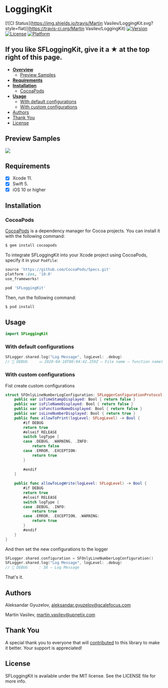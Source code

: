 # LoggingKit

[![CI Status](https://img.shields.io/travis/Martin Vasilev/LoggingKit.svg?style=flat)](https://travis-ci.org/Martin Vasilev/LoggingKit)
[![Version](https://img.shields.io/cocoapods/v/SFLoggingKit.svg?style=flat)](https://cocoapods.org/pods/LoggingKit)
[![License](https://img.shields.io/cocoapods/l/SFLoggingKit.svg?style=flat)](https://cocoapods.org/pods/LoggingKit)
[![Platform](https://img.shields.io/cocoapods/p/SFLoggingKit.svg?style=flat)](https://cocoapods.org/pods/LoggingKit)

## If you like SFLoggingKit, give it a ★ at the top right of this page.

* **[Overview](#overview)**
  * [Preview Samples](#preview-samples) 
* **[Requirements](#requirements)**
* **[Installation](#installation)**
  * [CocoaPods](#cocoapods)
* **[Usage](#usage)**
  * [With default configurations](#with-default-configurations)
  * [With custom configurations](#with-custom-configurations)
* [Authors](#authors)
* [Thank You](#thank-you)
* [License](#license)

## Preview Samples

![](https://user-images.githubusercontent.com/7243597/78951156-c8963300-7ad9-11ea-831c-949ab8fbd564.png)

## Requirements
- [x] Xcode 11.
- [x] Swift 5.
- [x] iOS 10 or higher

## Installation
### CocoaPods

[CocoaPods](http://cocoapods.org) is a dependency manager for Cocoa projects. You can install it with the following command:
```bash
$ gem install cocoapods
```

To integrate SFLoggingKit into your Xcode project using CocoaPods, specify it in your `Podfile`:

```ruby
source 'https://github.com/CocoaPods/Specs.git'
platform :ios, '10.0'
use_frameworks!

pod 'SFLoggingKit'
```

Then, run the following command:

```bash
$ pod install
```
## Usage

```swift
import SFLoggingKit
```

### With default configurations
```swift
SFLogger.shared.log("Log Message", logLevel: .debug)
// 🔹 DEBUG     ➯ 2020-04-10T00:04:42.259Z ⇨ File name ⇨ function name() : 21 ⇨ Log Message
```
### With custom configurations
Fist create custom configurations
```swift
struct SFOnlyLineNumberLogConfiguration: SFLoggerConfigurationProtocol {
    public var isTimeStampDisplayed: Bool { return false }
    public var isFileNameDisplayed: Bool { return false }
    public var isFunctionNameDisplayed: Bool { return false }
    public var isLineNumberDisplayed: Bool { return true }
    public func allowToPrint(logLevel: SFLogLevel) -> Bool {
        #if DEBUG
        return true
        #elseif RELEASE
        switch logType {
        case .DEBUG, .WARNING, .INFO:
            return false
        case .ERROR, .EXCEPTION:
            return true
        }
        
        #endif
    }
    
    public func allowToLogWrite(logLevel: SFLogLevel) -> Bool {
        #if DEBUG
        return true
        #elseif RELEASE
        switch logType {
        case .DEBUG, .INFO:
            return true
        case .ERROR, .EXCEPTION, .WARNING:
            return true
        }
        #endif
    }
}
```
And then set the new configurations to the logger
```swift
SFLogger.shared.configuration = SFOnlyLineNumberLogConfiguration()
SFLogger.shared.log("Log Message", logLevel: .debug)
// 🔹 DEBUG     : 38 ⇨ Log Message
```

That's it.
## Authors
Aleksandar Gyuzelov, aleksandar.gyuzelov@scalefocus.com

Martin Vasilev, martin.vasilev@upnetix.com



## Thank You
A special thank you to everyone that will [contributed](https://github.com/aguzelov/SFLoggingKit/graphs/contributors) to this library to make it better. Your support is appreciated!

## License

SFLoggingKit is available under the MIT license. See the LICENSE file for more info.
